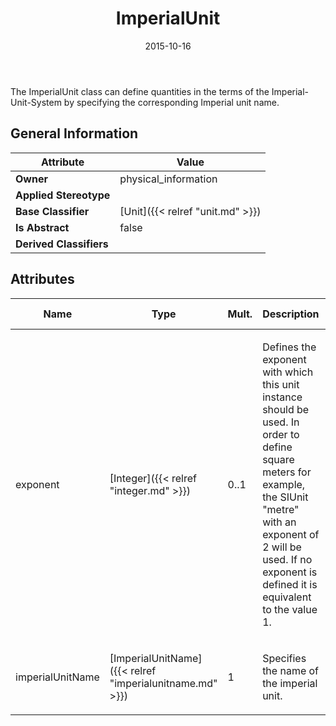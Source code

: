 ﻿---
title: ImperialUnit
toc: false
type: specs
date: "2015-10-16"
draft: false
specification: VEC
version: 1.1.2
documentType: "Recommendation"
elementType: Class
classes:
  - ImperialUnit
menu_name: vec-1.1.2
---
<p>The ImperialUnit class can define quantities in the terms of the Imperial-Unit-System by specifying the corresponding Imperial unit name. </p>

## General Information

| Attribute               | Value |
|-------------------------|-------|
| **Owner**               | physical_information |
| **Applied Stereotype**  |   |
| **Base Classifier**     | [Unit]({{< relref "unit.md" >}})<br/>  |
| **Is Abstract**         | false |
| **Derived Classifiers** |   |

## Attributes
|  Name  |  Type  |  Mult.  |  Description  |  Owning Classifier  |
|--------|--------|---------|---------------|--------------|
|exponent | [Integer]({{< relref "integer.md" >}}) | 0..1 | <p> Defines the exponent with which this unit instance should be used. In order to define square meters for example, the SIUnit &quot;metre&quot; with an exponent of 2 will be used. If no exponent is defined it is equivalent to the value 1.      </p> | [Unit]({{< relref "unit.md" >}}) |
|imperialUnitName | [ImperialUnitName]({{< relref "imperialunitname.md" >}}) | 1 | <p> Specifies the name of the imperial unit.      </p> | [ImperialUnit]({{< relref "imperialunit.md" >}}) |

